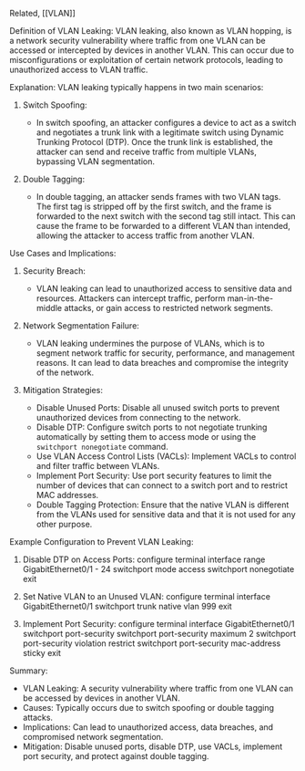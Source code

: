 Related, [[VLAN]]

Definition of VLAN Leaking:
VLAN leaking, also known as VLAN hopping, is a network security vulnerability where traffic from one VLAN can be accessed or intercepted by devices in another VLAN. This can occur due to misconfigurations or exploitation of certain network protocols, leading to unauthorized access to VLAN traffic.

Explanation:
VLAN leaking typically happens in two main scenarios:

1. Switch Spoofing:
   - In switch spoofing, an attacker configures a device to act as a switch and negotiates a trunk link with a legitimate switch using Dynamic Trunking Protocol (DTP). Once the trunk link is established, the attacker can send and receive traffic from multiple VLANs, bypassing VLAN segmentation.

2. Double Tagging:
   - In double tagging, an attacker sends frames with two VLAN tags. The first tag is stripped off by the first switch, and the frame is forwarded to the next switch with the second tag still intact. This can cause the frame to be forwarded to a different VLAN than intended, allowing the attacker to access traffic from another VLAN.

Use Cases and Implications:
1. Security Breach:
   - VLAN leaking can lead to unauthorized access to sensitive data and resources. Attackers can intercept traffic, perform man-in-the-middle attacks, or gain access to restricted network segments.

2. Network Segmentation Failure:
   - VLAN leaking undermines the purpose of VLANs, which is to segment network traffic for security, performance, and management reasons. It can lead to data breaches and compromise the integrity of the network.

3. Mitigation Strategies:
   - Disable Unused Ports: Disable all unused switch ports to prevent unauthorized devices from connecting to the network.
   - Disable DTP: Configure switch ports to not negotiate trunking automatically by setting them to access mode or using the `switchport nonegotiate` command.
   - Use VLAN Access Control Lists (VACLs): Implement VACLs to control and filter traffic between VLANs.
   - Implement Port Security: Use port security features to limit the number of devices that can connect to a switch port and to restrict MAC addresses.
   - Double Tagging Protection: Ensure that the native VLAN is different from the VLANs used for sensitive data and that it is not used for any other purpose.

Example Configuration to Prevent VLAN Leaking:
1. Disable DTP on Access Ports:
   configure terminal
   interface range GigabitEthernet0/1 - 24
   switchport mode access
   switchport nonegotiate
   exit

2. Set Native VLAN to an Unused VLAN:
   configure terminal
   interface GigabitEthernet0/1
   switchport trunk native vlan 999
   exit

3. Implement Port Security:
   configure terminal
   interface GigabitEthernet0/1
   switchport port-security
   switchport port-security maximum 2
   switchport port-security violation restrict
   switchport port-security mac-address sticky
   exit

Summary:
- VLAN Leaking: A security vulnerability where traffic from one VLAN can be accessed by devices in another VLAN.
- Causes: Typically occurs due to switch spoofing or double tagging attacks.
- Implications: Can lead to unauthorized access, data breaches, and compromised network segmentation.
- Mitigation: Disable unused ports, disable DTP, use VACLs, implement port security, and protect against double tagging.